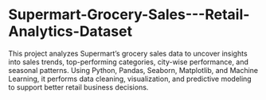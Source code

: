 # Supermart-Grocery-Sales---Retail-Analytics-Dataset
This project analyzes Supermart’s grocery sales data to uncover insights into sales trends, top-performing categories, city-wise performance, and seasonal patterns. Using Python, Pandas, Seaborn, Matplotlib, and Machine Learning, it performs data cleaning, visualization, and predictive modeling to support better retail business decisions.
